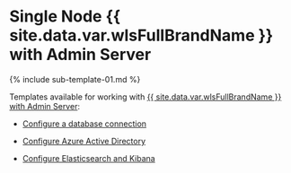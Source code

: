 # Single Node {{ site.data.var.wlsFullBrandName }} with Admin Server

{% include sub-template-01.md %}

Templates available for working with [{{ site.data.var.wlsFullBrandName }} with Admin Server](https://portal.azure.com/#create/oracle.20191009-arm-oraclelinux-wls-admin20191009-arm-oraclelinux-wls-admin):

* [Configure a database connection](dbTemplate.md)

* [Configure Azure Active Directory](aadNestedTemplate.md)

* [Configure Elasticsearch and Kibana](elkNestedTemplate.md)

